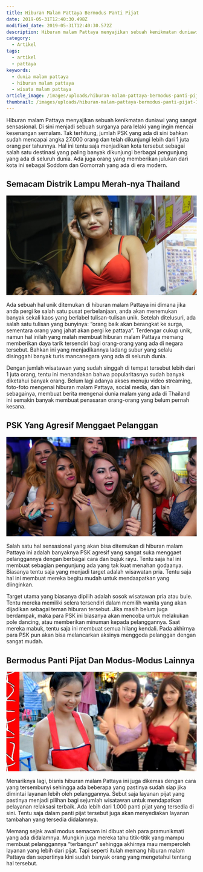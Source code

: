 ```yaml
---
title: Hiburan Malam Pattaya Bermodus Panti Pijat
date: 2019-05-31T12:40:30.498Z
modified_date: 2019-05-31T12:40:30.572Z
description: Hiburan malam Pattaya menyajikan sebuah kenikmatan duniawi yang sangat sensasional. Di sini menjadi sebuah surganya para lelaki.
category:
  - Artikel
tags:
  - artikel
  - pattaya
keywords:
  - dunia malam pattaya
  - hiburan malam pattaya
  - wisata malam pattaya
article_image: /images/uploads/hiburan-malam-pattaya-bermodus-panti-pijat-3.jpg
thumbnail: /images/uploads/hiburan-malam-pattaya-bermodus-panti-pijat-1-009.jpg
---
```

Hiburan malam Pattaya menyajikan sebuah kenikmatan duniawi yang sangat sensasional. Di sini menjadi sebuah surganya para lelaki yang ingin mencai kesenangan semalam. Tak terhitung, jumlah PSK yang ada di sini bahkan sudah mencapai angka 27.000 orang dan telah dikunjungi lebih dari 1 juta orang per tahunnya. Hal ini tentu saja menjadikan kota tersebut sebagai salah satu destinasi yang paling banyak dikunjungi berbagai pengunjung yang ada di seluruh dunia. Ada juga orang yang memberikan julukan dari kota ini sebagai Soddom dan Gomorrah yang ada di era modern.



## Semacam Distrik Lampu Merah-nya Thailand

![Hiburan Malam Pattaya Bermodus Panti Pijat](/images/uploads/hiburan-malam-pattaya-bermodus-panti-pijat-3.jpg)

Ada sebuah hal unik ditemukan di hiburan malam Pattaya ini dimana jika anda pergi ke salah satu pusat perbelanjaan, anda akan menemukan banyak sekali kaos yang berlabel tulisan-tulisan unik. Setelah ditelusuri, ada salah satu tulisan yang bunyinya: “orang baik akan berangkat ke surga, sementara orang yang jahat akan pergi ke pattaya”. Terdengar cukup unik, namun hal inilah yang malah membuat hiburan malam Pattaya memang memberikan daya tarik tersendiri bagi orang-orang yang ada di negara tersebut. Bahkan ini yang menjadikannya ladang subur yang selalu disinggahi banyak turis mancanegara yang ada di seluruh dunia.

Dengan jumlah wisatawan yang sudah singgah di tempat tersebut lebih dari 1 juta orang, tentu ini menandakan bahwa popularitasnya sudah banyak diketahui banyak orang. Belum lagi adanya akses menuju video streaming, foto-foto mengenai hiburan malam Pattaya, social media, dan lain sebagainya, membuat berita mengenai dunia malam yang ada di Thailand ini semakin banyak membuat penasaran orang-orang yang belum pernah kesana. 



## PSK Yang Agresif Menggaet Pelanggan

![Hiburan Malam Pattaya Bermodus Panti Pijat](/images/uploads/hiburan-malam-pattaya-bermodus-panti-pijat-1.jpg)

Salah satu hal sensasional yang akan bisa ditemukan di hiburan malam Pattaya ini adalah banyaknya PSK agresif yang sangat suka menggaet pelanggannya dengan berbagai cara dan bujuk rayu. Tentu saja hal ini membuat sebagian pengunjung ada yang tak kuat menahan godaanya. Biasanya tentu saja yang menjadi target adalah wisawatan pria. Tentu saja hal ini membuat mereka begitu mudah untuk mendaapatkan yang diinginkan. 

Target utama yang biasanya dipilih adalah sosok wisatawan pria atau bule. Tentu mereka memiliki selera tersendiri dalam memilih wanita yang akan dijadikan sebagai teman hiburan tersebut. Jika masih belum juga berdampak, maka para PSK ini biasanya akan mencoba untuk melakukan pole dancing, atau memberikan minuman kepada pelanggannya. Saat mereka mabuk, tentu saja ini membuat semua hilang kendali. Pada akhirnya para PSK pun akan bisa melancarkan aksinya menggoda pelanggan dengan sangat mudah.



## Bermodus Panti Pijat Dan Modus-Modus Lainnya

![Hiburan Malam Pattaya Bermodus Panti Pijat](/images/uploads/hiburan-malam-pattaya-bermodus-panti-pijat-2.jpg)

Menariknya lagi, bisnis hiburan malam Pattaya ini juga dikemas dengan cara yang tersembunyi sehingga ada beberapa yang pastinya sudah siap jika dimintai layanan lebih oleh pelanggannya. Sebut saja layanan pijat yang pastinya menjadi pilihan bagi sejumlah wisatawan untuk mendapatkan pelayanan relaksasi terbaik. Ada lebih dari 1.000 panti pijat yang tersedia di sini. Tentu saja dalam panti pijat tersebut juga akan menyediakan layanan tambahan yang tersedia didalamnya. 

Memang sejak awal modus semacam ini dibuat oleh para pramunikmati yang ada didalamnya. Mungkin juga mereka tahu titik-titik yang mampu membuat pelanggannya “terbangun” sehingga akhirnya mau memperoleh layanan yang lebih dari pijat. Tapi seperti itulah memang hiburan malam Pattaya dan sepertinya kini sudah banyak orang yang mengetahui tentang hal tersebut.
